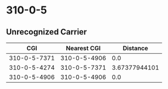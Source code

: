 # 310-0-5
## Unrecognized Carrier


| CGI | Nearest CGI | Distance |
|-----|-------------|----------|
| 310-0-5-7371 | 310-0-5-4906 | 0.0 |
| 310-0-5-4274 | 310-0-5-7371 | 3.67377944101 |
| 310-0-5-4906 | 310-0-5-4906 | 0.0 |
